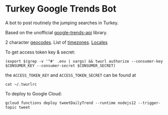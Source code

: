# Turkey Google Trends Bot

A bot to post routinely the jumping searches in Turkey.

Based on the unofficial [google-trends-api](https://github.com/pat310/google-trends-api) library.

2 character [geocodes](https://github.com/datasets/country-codes/blob/master/data/country-codes.csv).
List of [timezones](https://en.wikipedia.org/wiki/List_of_tz_database_time_zones).
[Locales](https://github.com/moment/moment/tree/develop/locale)

To get access token key & secret:

```
(export $(grep -v '^#' .env | xargs) && twurl authorize --consumer-key $CONSUMER_KEY --consumer-secret $CONSUMER_SECRET)
```

the `ACCESS_TOKEN_KEY` and `ACCESS_TOKEN_SECRET` can be found at

```
cat ~/.twurlrc
```

To deploy to Google Cloud:

```
gcloud functions deploy tweetDailyTrend --runtime nodejs12 --trigger-topic tweet
```
